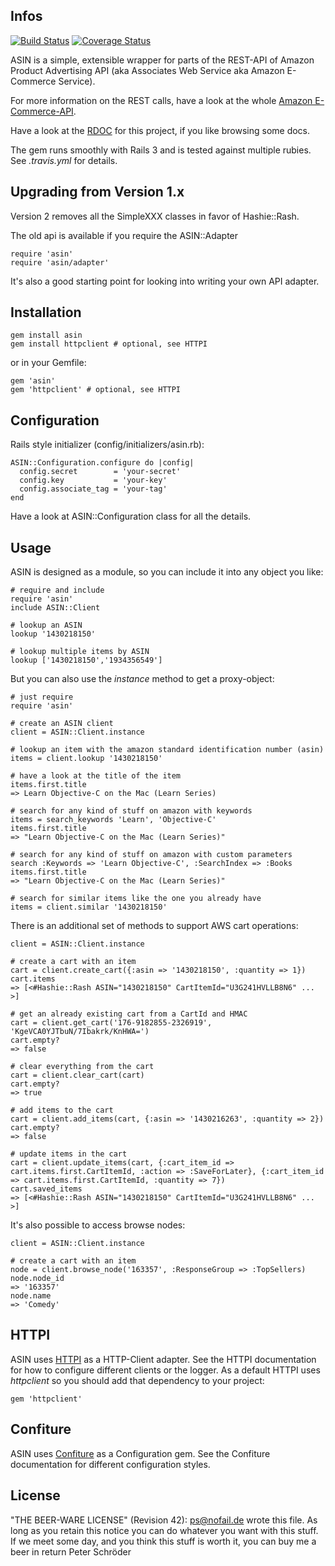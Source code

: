 ## Infos

[![Build Status](https://secure.travis-ci.org/phoet/asin.png)](http://travis-ci.org/phoet/asin)
[![Coverage Status](https://coveralls.io/repos/phoet/asin/badge.png)](https://coveralls.io/r/phoet/asin)

ASIN is a simple, extensible wrapper for parts of the REST-API of Amazon Product Advertising API (aka Associates Web Service aka Amazon E-Commerce Service).

For more information on the REST calls, have a look at the whole [Amazon E-Commerce-API](http://docs.amazonwebservices.com/AWSECommerceService/latest/DG/index.html).

Have a look at the [RDOC](http://rdoc.info/projects/phoet/asin) for this project, if you like browsing some docs.

The gem runs smoothly with Rails 3 and is tested against multiple rubies. See *.travis.yml* for details.


## Upgrading from Version 1.x

Version 2 removes all the SimpleXXX classes in favor of Hashie::Rash.

The old api is available if you require the ASIN::Adapter

    require 'asin'
    require 'asin/adapter'

It's also a good starting point for looking into writing your own API adapter.


## Installation

    gem install asin
    gem install httpclient # optional, see HTTPI

or in your Gemfile:

    gem 'asin'
    gem 'httpclient' # optional, see HTTPI


## Configuration

Rails style initializer (config/initializers/asin.rb):

    ASIN::Configuration.configure do |config|
      config.secret        = 'your-secret'
      config.key           = 'your-key'
      config.associate_tag = 'your-tag'
    end

Have a look at ASIN::Configuration class for all the details.


## Usage

ASIN is designed as a module, so you can include it into any object you like:

    # require and include
    require 'asin'
    include ASIN::Client
    
    # lookup an ASIN
    lookup '1430218150'

    # lookup multiple items by ASIN
    lookup ['1430218150','1934356549']

But you can also use the *instance* method to get a proxy-object:

    # just require
    require 'asin'
    
    # create an ASIN client
    client = ASIN::Client.instance
    
    # lookup an item with the amazon standard identification number (asin)
    items = client.lookup '1430218150'
    
    # have a look at the title of the item
    items.first.title
    => Learn Objective-C on the Mac (Learn Series)
    
    # search for any kind of stuff on amazon with keywords
    items = search_keywords 'Learn', 'Objective-C'
    items.first.title
    => "Learn Objective-C on the Mac (Learn Series)"
    
    # search for any kind of stuff on amazon with custom parameters
    search :Keywords => 'Learn Objective-C', :SearchIndex => :Books
    items.first.title
    => "Learn Objective-C on the Mac (Learn Series)"
    
    # search for similar items like the one you already have
    items = client.similar '1430218150'

There is an additional set of methods to support AWS cart operations:

    client = ASIN::Client.instance
    
    # create a cart with an item
    cart = client.create_cart({:asin => '1430218150', :quantity => 1})
    cart.items
    => [<#Hashie::Rash ASIN="1430218150" CartItemId="U3G241HVLLB8N6" ... >]
    
    # get an already existing cart from a CartId and HMAC
    cart = client.get_cart('176-9182855-2326919', 'KgeVCA0YJTbuN/7Ibakrk/KnHWA=')
    cart.empty?
    => false
    
    # clear everything from the cart
    cart = client.clear_cart(cart)
    cart.empty?
    => true
    
    # add items to the cart
    cart = client.add_items(cart, {:asin => '1430216263', :quantity => 2})
    cart.empty?
    => false
    
    # update items in the cart
    cart = client.update_items(cart, {:cart_item_id => cart.items.first.CartItemId, :action => :SaveForLater}, {:cart_item_id => cart.items.first.CartItemId, :quantity => 7})
    cart.saved_items
    => [<#Hashie::Rash ASIN="1430218150" CartItemId="U3G241HVLLB8N6" ... >]

It's also possible to access browse nodes:

    client = ASIN::Client.instance
    
    # create a cart with an item
    node = client.browse_node('163357', :ResponseGroup => :TopSellers)
    node.node_id
    => '163357'
    node.name
    => 'Comedy'


## HTTPI

ASIN uses [HTTPI](https://github.com/rubiii/httpi) as a HTTP-Client adapter.
See the HTTPI documentation for how to configure different clients or the logger.
As a default HTTPI uses _httpclient_ so you should add that dependency to your project:

    gem 'httpclient'


## Confiture

ASIN uses [Confiture](https://github.com/phoet/confiture) as a Configuration gem.
See the Confiture documentation for different configuration styles.


## License

"THE BEER-WARE LICENSE" (Revision 42):
[ps@nofail.de](mailto:ps@nofail.de) wrote this file. As long as you retain this notice you
can do whatever you want with this stuff. If we meet some day, and you think
this stuff is worth it, you can buy me a beer in return Peter Schröder

